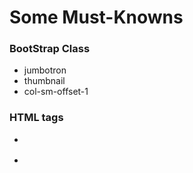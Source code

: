 # Some Must-Knowns

### BootStrap Class
* jumbotron
* thumbnail
* col-sm-offset-1

### HTML tags
* <blockquote>
* <footer><cite>
